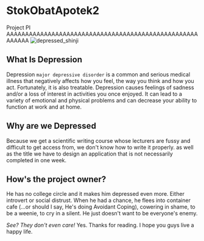 # StokObatApotek2 #
Project PI
AAAAAAAAAAAAAAAAAAAAAAAAAAAAAAAAAAAAAAAAAAAAAAAAAAAAAAAAA
![depressed_shinji](https://imgs.search.brave.com/V-DSyf7j2qwOI41NufWvI1Bb0DsG1jxOxFpBbzfl2J4/rs:fit:719:593:1/g:ce/aHR0cHM6Ly9leHRl/cm5hbC1wcmV2aWV3/LnJlZGQuaXQvU1Zm/a0hXVmlvNkhCeGhr/dkRKNEJsdEhYXzFL/bFR1SzZIbkdMQUpt/MUlQay5qcGc_YXV0/bz13ZWJwJnM9MDZl/YTE2Y2IyODhlYjcw/MDZhZWZmYmJkYzQ2/YWVkMjNhYTgzZWE4/YQ)

## What Is Depression
Depression ```major depressive disorder``` is a common and serious medical illness that negatively affects how you feel, the way you think and how you act. Fortunately, it is also treatable. Depression causes feelings of sadness and/or a loss of interest in activities you once enjoyed. It can lead to a variety of emotional and physical problems and can decrease your ability to function at work and at home.

## Why are we Depressed
Because we get a scientific writing course whose lecturers are fussy and difficult to get access from, we don't know how to write it properly. as well as the title we have to design an application that is not necessarily completed in one week.

## How's the project owner?
He has no college circle and it makes him depressed even more. Either introvert or social distrust. When he had a chance, he flees into container cafe (...or should I say, He's doing Avoidant Coping), cowering in shame, to be a weenie, to cry in a silent. He just doesn't want to be everyone's enemy.

*See? They don't even care!*
Yes.
Thanks for reading.
I hope you guys live a happy life.

